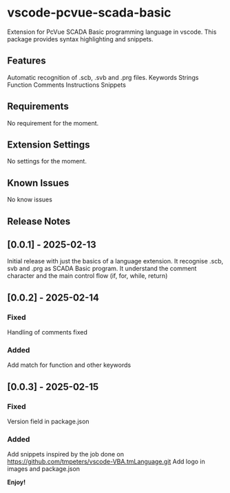 # vscode-pcvue-scada-basic
Extension for PcVue SCADA Basic programming language in vscode.
This package provides syntax highlighting and snippets. 

## Features

Automatic recognition of .scb, .svb and .prg files.
Keywords
Strings
Function
Comments
Instructions
Snippets


## Requirements

No requirement for the moment.

## Extension Settings

No settings for the moment.

## Known Issues

No know issues

## Release Notes

## [0.0.1] - 2025-02-13

Initial release with just the basics of a language extension. It recognise .scb, svb and .prg as SCADA Basic program. It understand the comment character and the main control flow (if, for, while, return)

## [0.0.2] - 2025-02-14

### Fixed
Handling of comments fixed

### Added
Add match for function and other keywords

## [0.0.3] - 2025-02-15

### Fixed
Version field in package.json

### Added
Add snippets inspired by the job done on https://github.com/tmpeters/vscode-VBA.tmLanguage.git
Add logo in images and package.json

**Enjoy!**
